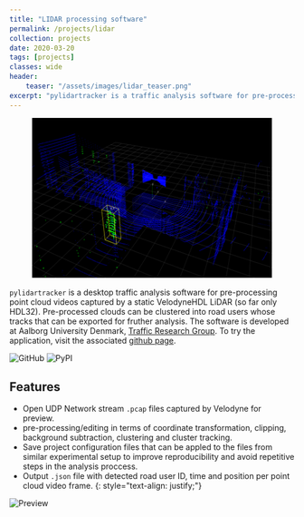 ```yaml
---
title: "LIDAR processing software"
permalink: /projects/lidar
collection: projects
date: 2020-03-20
tags: [projects]
classes: wide
header:
    teaser: "/assets/images/lidar_teaser.png"
excerpt: "pylidartracker is a traffic analysis software for pre-processing point cloud videos from VelodyneHDL LIDAR, road user classification and tracking. The software is developed at Aalborg University Denmark, Traffic Research Group"
---
```


<figure>
  <img src="/assets/images/lidar_teaser.png" alt="this is a placeholder image">
</figure>

`pylidartracker` is a desktop traffic analysis software for pre-processing point cloud videos captured by a static VelodyneHDL LiDAR (so far only HDL32). Pre-processed clouds can be clustered into road users whose tracks that can be exported for fruther analysis. The software is developed at Aalborg University Denmark, [Traffic Research Group](https://vbn.aau.dk/en/organisations/forskningsgruppen-for-trafik-civil/persons/). To try the application, visit the associated [github page](https://github.com/mihsamusev/pylidartracker).

![GitHub](https://img.shields.io/github/license/mihsamusev/pylidartracker)
![PyPI](https://img.shields.io/pypi/v/pylidartracker)

## Features
- Open UDP Network stream `.pcap` files captured by Velodyne for preview.
- pre-processing/editing in terms of coordinate transformation, clipping, background subtraction, clustering and cluster tracking.
- Save project configuration files that can be appled to the files from similar experimental setup to improve reproducibility and avoid repetitive steps in the analysis proccess.
- Output `.json` file with detected road user ID, time and position per point cloud video frame.
{: style="text-align: justify;"}

![Preview](../assets/project1/preview.gif)
